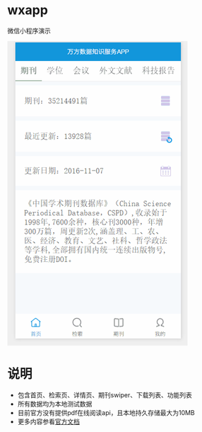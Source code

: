 # wxapp
微信小程序演示

![](demo.gif)

# 说明
* 包含首页、检索页、详情页、期刊swiper、下载列表、功能列表
* 所有数据均为本地测试数据
* 目前官方没有提供pdf在线阅读api，且本地持久存储最大为10MB
* 更多内容参看[官方文档](https://mp.weixin.qq.com/debug/wxadoc/introduction/index.html?t=20161107)
